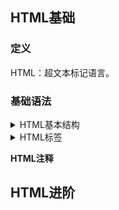 ## HTML基础
### 定义
HTML：超文本标记语言。
### 基础语法
<details>
  <summary>HTML基本结构</summary>
  <pre><code>
  <html>
    <head>
      <title>标题</title>
    </head>
    <body>
      网页主题内容
    </body>
  </html>
  </code></pre>
</details>
<details>
  <summary>HTML标签</summary>
  一般成对出现，分开开始标签和结束标签。
</details>

**HTML注释**<br>

## HTML进阶